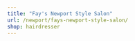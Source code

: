 ```yaml
---
title: "Fay's Newport Style Salon"
url: /newport/fays-newport-style-salon/
shop: hairdresser
---
```

